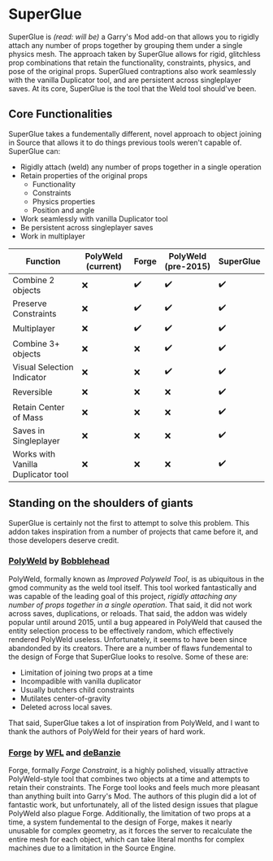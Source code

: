 # SuperGlue

SuperGlue is _(read: will be)_ a Garry's Mod add-on that allows you to rigidly attach any number of props together by grouping them under a single physics mesh. The approach taken by SuperGlue allows for rigid, glitchless prop combinations that retain the functionality, constraints, physics, and pose of the original props. SuperGlued contraptions also work seamlessly with the vanilla Duplicator tool, and are persistent across singleplayer saves. At its core, SuperGlue is the tool that the Weld tool should've been.

## Core Functionalities

SuperGlue takes a fundementally different, novel approach to object joining in Source that allows it to do things previous tools weren't capable of. SuperGlue can:

* Rigidly attach (weld) any number of props together in a single operation
* Retain properties of the original props
  * Functionality
  * Constraints
  * Physics properties
  * Position and angle
* Work seamlessly with vanilla Duplicator tool
* Be persistent across singleplayer saves
* Work in multiplayer

|Function                          |PolyWeld (current)|Forge|PolyWeld (pre-2015)|SuperGlue|
|----------------------------------|------------------|-----|-------------------|---------|
|Combine 2 objects                 |:x:               |:heavy_check_mark:|:heavy_check_mark: |:heavy_check_mark:|
|Preserve Constraints              |:x:               |:heavy_check_mark:|:heavy_check_mark: |:heavy_check_mark:|
|Multiplayer                       |:x:               |:heavy_check_mark:|:heavy_check_mark: |:heavy_check_mark:|
|Combine 3+ objects                |:x:               |:x:  |:heavy_check_mark: |:heavy_check_mark:|
|Visual Selection Indicator        |:x:               |:x:  |:heavy_check_mark: |:heavy_check_mark:|
|Reversible                        |:x:               |:x:  |:x:                |:heavy_check_mark:|
|Retain Center of Mass             |:x:               |:x:  |:x:                |:heavy_check_mark:|
|Saves in Singleplayer             |:x:               |:x:  |:x:                |:heavy_check_mark:|
|Works with Vanilla Duplicator tool|:x:               |:x:  |:x:                |:heavy_check_mark:|

## Standing on the shoulders of giants

SuperGlue is certainly not the first to attempt to solve this problem. This addon takes inspiration from a number of projects that came before it, and those developers deserve credit.

### [PolyWeld](https://steamcommunity.com/sharedfiles/filedetails/?id=344795193) by [Bobblehead](https://steamcommunity.com/id/bobbleheadbob)

 PolyWeld, formally known as _Improved Polyweld Tool_, is as ubiquitous in the gmod community as the weld tool itself. This tool worked fantastically and was capable of the leading goal of this project, _rigidly attaching any number of props together in a single operation_. That said, it did not work across saves, duplications, or reloads. That said, the addon was widely popular until around 2015, until a bug appeared in PolyWeld that caused the entity selection process to be effectively random, which effectively rendered PolyWeld useless. Unfortunately, it seems to have been since abandonded by its creators. There are a number of flaws fundemental to the design of Forge that SuperGlue looks to resolve. Some of these are:

* Limitation of joining two props at a time
* Incompadible with vanilla duplicator
* Usually butchers child constraints
* Mutilates center-of-gravity
* Deleted across local saves.

That said, SuperGlue takes a lot of inspiration from PolyWeld, and I want to thank the authors of PolyWeld for their years of hard work.

### [Forge](https://steamcommunity.com/sharedfiles/filedetails/?id=2518703605) by [WFL](https://steamcommunity.com/id/willdebee) and [deBanzie](https://steamcommunity.com/id/theendisverynear)

Forge, formally _Forge Constraint_, is a highly polished, visually attractive PolyWeld-style tool that combines two objects at a time and attempts to retain their constraints. The Forge tool looks and feels much more pleasant than anything built into Garry's Mod. The authors of this plugin did a lot of fantastic work, but unfortunately, all of the listed design issues that plague PolyWeld also plague Forge. Additionally, the limitation of two props at a time, a system fundemental to the design of Forge, makes it nearly unusable for complex geometry, as it forces the server to recalculate the entire mesh for each object, which can take literal months for complex machines due to a limitation in the Source Engine.
